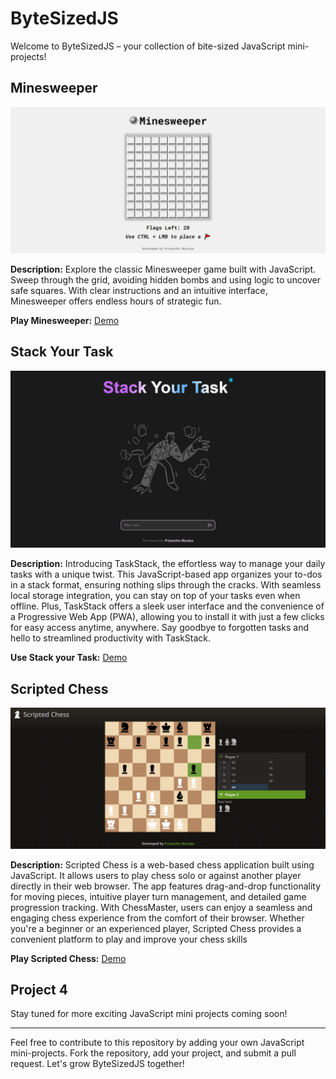 # ByteSizedJS

Welcome to ByteSizedJS – your collection of bite-sized JavaScript mini-projects!

## Minesweeper

![Minesweeper](https://github.com/priyanshuahir000/ByteSizedJS/blob/main/minesweeper/images/screenshot.png)

**Description:**
Explore the classic Minesweeper game built with JavaScript. Sweep through the grid, avoiding hidden bombs and using logic to uncover safe squares. With clear instructions and an intuitive interface, Minesweeper offers endless hours of strategic fun.

**Play Minesweeper:** [Demo](https://bytesizedjs.netlify.app/minesweeper/index.html)

## Stack Your Task

![Stack Your Task](https://github.com/priyanshuahir000/ByteSizedJS/blob/main/stack%20your%20task/Images/screenshot.png)

**Description:**
Introducing TaskStack, the effortless way to manage your daily tasks with a unique twist. This JavaScript-based app organizes your to-dos in a stack format, ensuring nothing slips through the cracks. With seamless local storage integration, you can stay on top of your tasks even when offline. Plus, TaskStack offers a sleek user interface and the convenience of a Progressive Web App (PWA), allowing you to install it with just a few clicks for easy access anytime, anywhere. Say goodbye to forgotten tasks and hello to streamlined productivity with TaskStack.

**Use Stack your Task:** [Demo](https://bytesizedjs.netlify.app/stack%20your%20task/index.html)


## Scripted Chess

![Scripted Chess](https://github.com/priyanshuahir000/ByteSizedJS/blob/main/Scripted%20Chess/Images/screenshot.png)

**Description:**
Scripted Chess is a web-based chess application built using JavaScript. It allows users to play chess solo or against another player directly in their web browser. The app features drag-and-drop functionality for moving pieces, intuitive player turn management, and detailed game progression tracking. With ChessMaster, users can enjoy a seamless and engaging chess experience from the comfort of their browser. Whether you're a beginner or an experienced player, Scripted Chess provides a convenient platform to play and improve your chess skills

**Play Scripted Chess:** [Demo](https://bytesizedjs.netlify.app/scripted%20chess/index.html)


## Project 4

Stay tuned for more exciting JavaScript mini projects coming soon!

---

Feel free to contribute to this repository by adding your own JavaScript mini-projects. Fork the repository, add your project, and submit a pull request. Let's grow ByteSizedJS together!
